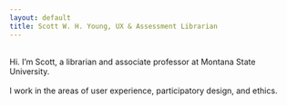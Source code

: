 ```yaml
---
layout: default
title: Scott W. H. Young, UX & Assessment Librarian
---
```

\
Hi. I’m Scott, a librarian and associate professor at Montana State University.
\
\
I work in the areas of user experience, participatory design, and ethics. 
